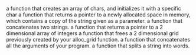  a function that creates an array of chars, and initializes it with a specific char
a function that returns a pointer to a newly allocated space in memory, which contains a copy of the string given as a parameter.
a function that concatenates two strings.
a function that returns a pointer to a 2 dimensional array of integers
a function that frees a 2 dimensional grid previously created by your alloc_grid function.
a function that concatenates all the arguments of your program.
a function that splits a string into words.
